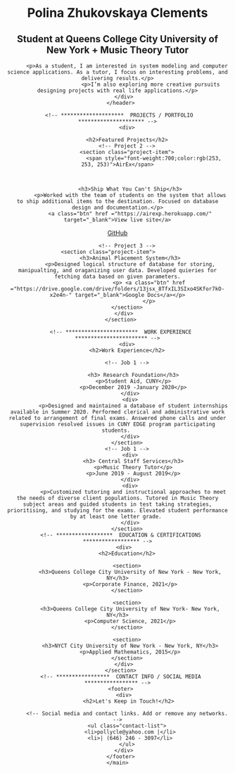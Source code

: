 <!DOCTYPE html>
<html lang="en">
  <head>
	  <link rel="stylesheet" href = "https://github.com/Stringbuilder101/resume/blob/main/index.css">
    <meta charset="UTF-8">
    <meta name="viewport" content="width=device-width, initial-scale=1.0">
    <title>Polina Zhukovskaya Clements, Student at Queens College + Music Theory Tutor</title>
     <link href="https://fonts.googleapis.com/css?family=Caveat|Montserrat:400,600&display=swap" rel="stylesheet">
    <link rel="stylesheet" href="css/styles.css">
  </head>
  <body>
    <main>
      <!-- ***********************  ABOUT / PROFILE  *********************** -->
      <header>
           <div>
          <h1>Polina Zhukovskaya Clements</h1>
          <h2>Student at Queens College City University of New York + Music Theory Tutor</h2>

          <p>As a student, I am interested in system modeling and computer science applications. As a tutor, I focus on interesting problems, and delivering results.</p>
						 <p>I’m also exploring more creative pursuits designing projects with real life applications.</p>
        </div>
      </header>

     <!-- ********************  PROJECTS / PORTFOLIO  ********************* -->
          <div>
           
          <h2>Featured Projects</h2>
          <!-- Project 2 -->
          <section class="project-item">
						   <span style="font-weight:700;color:rgb(253, 253, 253)">AirEx</span>
    
   

            <h3>Ship What You Can't Ship</h3>
            <p>Worked with the team of students on the system that allows to ship additional items to the destination. Focused on database design and documentation.</p>
            <a class="btn" href ="https://airexp.herokuapp.com/" target="_blank">View live site</a>
<a class="btn" href ="https://github.com/smilank3/airport_ship" target="_blank">GitHub</a>
          </section>

          <!-- Project 3 -->
          <section class="project-item">			
            <h3>Animal Placement System</h3>
            <p>Designed logical structure of database for storing, manipualting, and oraganizing user data. Developed quieries for fetching data based on given parameters.
						<p>	<a class="btn" href ="https://drive.google.com/drive/folders/13jsx_8TfxIL3SIxo4SKfor7kO-x2e4n-" target="_blank">Google Docs</a></p>
						</p>
          </section>
        </div>
      </section>

      <!-- ***********************  WORK EXPERIENCE  *********************** -->
          <div>
          <h2>Work Experience</h2>

          <!-- Job 1 -->
    
              <h3> Research Foundation</h3>
              <p>Student Aid, CUNY</p>
              <p>December 2019 -January 2020</p>
            </div>
            <div>
              <p>Designed and maintained a database of student internships available in Summer 2020. Performed clerical and administrative work related to arrangement of final exams. Answered phone calls and under supervision resolved issues in CUNY EDGE program participating students. 
            </div>
          </section>
          <!-- Job 1 -->
            <div>
              <h3> Central Staff Services</h3>
              <p>Music Theory Tutor</p>
              <p>June 2019 - August 2019</p>
            </div>
            <div>
              <p>Customized tutoring and instructional approaches to meet the needs of diverse client populations. Tutored in Music Theory subject areas and guided students in test taking strategies, prioritising, and studying for the exams. Elevated student performance by at least one letter grade. 
            </div>
          </section>
      <!-- ******************  EDUCATION & CERTIFICATIONS ****************** -->
        <div>
          <h2>Education</h2>

          <section>
            <h3>Queens College City University of New York - New York, NY</h3>
            <p>Corporate Finance, 2021</p>
          </section>

          <section>
            <h3>Queens College City University of New York- New York, NY</h3>
            <p>Computer Science, 2021</p>
          </section>

          <section>
            <h3>NYCT City University of New York - New York, NY</h3>
            <p>Applied Mathematics, 2015</p>
          </section>
        </div>
      </section>
      <!-- *****************  CONTACT INFO / SOCIAL MEDIA  ***************** -->
      <footer>
        <div>
           <h2>Let's Keep in Touch!</h2>

          <!-- Social media and contact links. Add or remove any networks. -->
          <ul class="contact-list">
            <li>pollycle@yahoo.com |</li>
            <li>| (646) 246 - 3097</li>
          </ul>
        </div>
      </footer>
    </main>
  </body>
</html>


